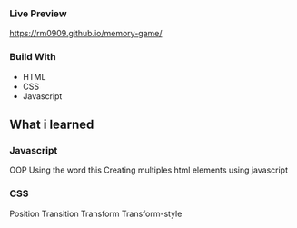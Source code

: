 ### Live Preview
https://rm0909.github.io/memory-game/

### Build With
- HTML
- CSS
- Javascript
## What i learned
  ### Javascript
 OOP
 Using the word this 
 Creating multiples html elements using javascript
  ### CSS
 Position
 Transition
 Transform
 Transform-style
